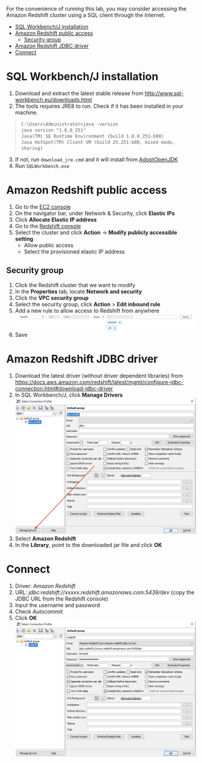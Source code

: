 For the convenience of running this lab, you may consider accessing the Amazon Redshift cluster using a SQL client through the Internet.

- [SQL Workbench/J installation](#sql-workbenchj-installation)
- [Amazon Redshift public access](#amazon-redshift-public-access)
  - [Security group](#security-group)
- [Amazon Redshift JDBC driver](#amazon-redshift-jdbc-driver)
- [Connect](#connect)

# SQL Workbench/J installation
1. Download and extract the latest stable release from http://www.sql-workbench.eu/downloads.html
2. The tools requires JRE8 to run. Check if it has been installed in your machine.
> ```
> C:\Users\Administrator>java -version
> java version "1.8.0_251"
> Java(TM) SE Runtime Environment (build 1.8.0_251-b08)
> Java HotSpot(TM) Client VM (build 25.251-b08, mixed mode, sharing)
> ```

3. If not, run `download_jre.cmd` and it will install from [AdoptOpenJDK](https://adoptopenjdk.net)
4. Run `SQLWorkbench.exe` 

# Amazon Redshift public access
1. Go to the [EC2 console](https://console.aws.amazon.com/ec2/v2/)
2. On the navigator bar, under Network & Security, click **Elastic IPs**
3. Click **Allocate Elastic IP address**
4. Go to the [Redshift console](https://console.aws.amazon.com/redshiftv2/home)
5. Select the cluster and click **Action** -> **Modify publicly accessible setting**
   * Allow public access
   * Select the provisioned elastic IP address

## Security group
1. Click the Redshift cluster that we want to modify
2. In the **Properties** tab, locate **Network and security**
3. Click the **VPC security group**
4. Select the security group, click **Action** > **Edit inbound rule**
5. Add a new rule to allow access to Redshift from anywhere
![redshift inbound rule](images/redshift%20inbound%20rule.png)
6. Save

# Amazon Redshift JDBC driver
1. Download the latest driver (without driver dependent libraries) from https://docs.aws.amazon.com/redshift/latest/mgmt/configure-jdbc-connection.html#download-jdbc-driver 
2. In SQL Workbench/J, click **Manage Drivers**
![SQL workbench driver](images/sql-workbench-driver.png)
3. Select **Amazon Redshift**
4. In the **Library**, point to the downloaded jar file and click **OK**

# Connect
1. Driver: *Amazon Redshift*
2. URL: *jdbc:redshift://xxxxx.redshift.amazonaws.com:5439/dev* (copy the JDBC URL from the Redshift console)
3. Input the username and password
4. Check *Autocommit*
5. Click **OK**
![SQL workbench connect](images/sql-workbench-connect.png)